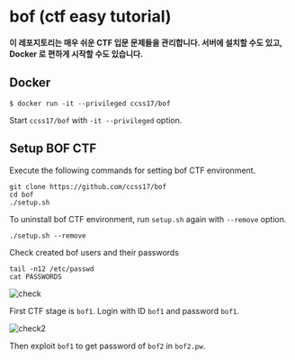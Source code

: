 # bof (ctf easy tutorial)

**이 레포지토리는 매우 쉬운 CTF 입문 문제들을 관리합니다. 서버에 설치할 수도 있고, Docker 로 편하게 시작할 수도 있습니다.**

## Docker

```shell
$ docker run -it --privileged ccss17/bof
```

Start `ccss17/bof` with `-it --privileged` option.

## Setup BOF CTF

Execute the following commands for setting bof CTF environment.

```shell
git clone https://github.com/ccss17/bof
cd bof
./setup.sh
```

To uninstall bof CTF environment, run `setup.sh` again with `--remove` option.

```shell
./setup.sh --remove
```

Check created bof users and their passwords

```shell
tail -n12 /etc/passwd
cat PASSWORDS
```

![check](https://user-images.githubusercontent.com/16812446/72774687-eaa4b580-3c4e-11ea-895e-b59762c8baf6.PNG)

First CTF stage is `bof1`. Login with ID `bof1` and password `bof1`.

![check2](https://user-images.githubusercontent.com/16812446/72774697-f3958700-3c4e-11ea-820d-2b86ab92620e.PNG)

Then exploit `bof1` to get password of `bof2` in `bof2.pw`.
